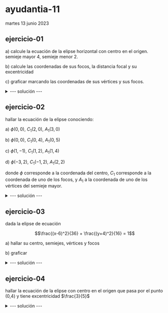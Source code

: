 # ayudantia-11

martes 13 junio 2023

## ejercicio-01

a) calcule la ecuación de la elipse horizontal con centro en el origen. semieje mayor 4, semieje menor 2. 

b) calcule las coordenadas de sus focos, la distancia focal y su excentricidad

c) graficar marcando las coordenadas de sus vértices y sus focos.

<details>
<summary>--- solución ---</summary>

---

a) la ecuación canónica para una elipse horizontal es 

$$\frac{(x-x_0)^2}{a^2} + \frac{(y-y_0)^2}{b^2} = 1$$

donde el semieje mayor es $a=4$ y semieje menor $b=2$. Su centro está en el origen por lo que $(x_0, y_0) = (0,0)$. Reemplazando estos valores la ecuación queda:

$$\frac{(x-0)^2}{4^2} + \frac{(y-0)^2}{2^2} = 1$$

$$\frac{x^2}{16} + \frac{y^2}{4} = 1$$

---

b) el foco $c$ cumple la relación 

$$a^2=b^2+c^2$$

tenemos los semiejes $a$ y $b$, despejando para $c$ se obtiene

$$c = \sqrt{a^2-b^2}$$

$$c = \sqrt{4^2-2^2}$$

$$c = \sqrt{16-4}$$

$$c = \sqrt{12} = 2\sqrt{3}$$

$$c \approx 3.46$$

finalmente tenemos que la coordenada de los focos son $C_1=(c,0)$ y $C_2=(-c,0)$

$$C_1=(2\sqrt{3},0)\approx (3.46,0)$$

$$C_2=(-2\sqrt{3},0)\approx (-3.46,0)$$

la distancia focal corresponde a la distancia entre ambos focos por lo que se calcula como $2c$, y vale $2\sqrt{12} \approx 6.928$.

la excentricidad se calcula como

$$e = \frac{c}{a}$$

$$e = \frac{\sqrt{12}}{4}$$

$$e \approx 0.866$$

la excentricidad es cercana a 1, lo que indica que es más alargada que redonda.

---

c) gráfico:

la elipse tiene sus vértices en

$$A_1 = (a,0) = (4,0)$$

$$A_2 = (-a,0) = (-4,0)$$

$$B_1 = (0,b) = (0,2)$$

$$B_2 = (0,-b) = (0,-2)$$

![](img/ej1.png)

---

</details>

## ejercicio-02

hallar la ecuación de la elipse conociendo:

a) $\phi(0,0)$, $C_1(2,0)$, $A_1(3,0)$

b) $\phi(0,0)$, $C_1(0,4)$, $A_1(0,5)$

c) $\phi(1,-1)$, $C_1(1,2)$, $A_1(1,4)$

d) $\phi(-3,2)$, $C_1(-1,2)$, $A_1(2,2)$

donde $\phi$ corresponde a la coordenada del centro, $C_1$ corresponde a la coordenada de uno de los focos, y $A_1$ a la coordenada de uno de los vértices del semieje mayor.

<details>
<summary>--- solución ---</summary>

---

a) $\phi(0,0)$, $C_1(2,0)$, $A_1(3,0)$

como el centro está en el origen, de los datos se tiene que:

- es una elipse horizontal.
- $a=3$
- $c=2$

podemos hallar $b$ haciendo 

$$b=\sqrt{a^2-c^2}$$

$$b=\sqrt{3^2-2^2}$$

$$b=\sqrt{5}$$

como es una elipse horizontal, la ecuación buscada es: 

$$\frac{(x-x_0)^2}{a^2} + \frac{(y-y_0)^2}{b^2} = 1$$

$$\frac{(x-0)^2}{3^2} + \frac{(y-0)^2}{\sqrt{5}^2} = 1$$

$$\frac{x^2}{9} + \frac{y^2}{5} = 1$$

---

b) $\phi(0,0)$, $C_1(0,4)$, $A_1(0,5)$

como el centro está en el origen, de los datos se tiene que:

- es una elipse vertical.
- $a=5$
- $c=4$

podemos hallar $b$ haciendo 

$$b=\sqrt{a^2-c^2}$$

$$b=\sqrt{5^2-4^2}$$

$$b=\sqrt{9}$$

$$b=3$$

como es una elipse vertical, la ecuación buscada es: 

$$\frac{(x-x_0)^2}{b^2} + \frac{(y-y_0)^2}{a^2} = 1$$

$$\frac{(x-0)^2}{3^2} + \frac{(y-0)^2}{5^2} = 1$$

$$\frac{x^2}{9} + \frac{y^2}{25} = 1$$

---

c) $\phi(1,-1)$, $C_1(1,2)$, $A_1(1,4)$

esta vez la elipse no está en el origen, por lo que para obtener $a$ y $c$ debemos restar las coordenadas del origen.

- es una elipse vertical.
- $a=4-(-1)=5$
- $c=2-(-1)=3$

podemos hallar $b$ haciendo 

$$b=\sqrt{a^2-c^2}$$

$$b=\sqrt{5^2-3^2}$$

$$b=\sqrt{16}$$

$$b=4$$

como es una elipse vertical, la ecuación buscada es: 

$$\frac{(x-x_0)^2}{b^2} + \frac{(y-y_0)^2}{a^2} = 1$$

$$\frac{(x-1)^2}{4^2} + \frac{(y-(-1))^2}{5^2} = 1$$

$$\frac{(x-1)^2}{16} + \frac{(y+1)^2}{25} = 1$$

---

d) $\phi(-3,2)$, $C_1(-1,2)$, $A_1(2,2)$

- es una elipse horizontal.
- $a=2-(-3)=5$
- $c=-1-(-3)=2$

podemos hallar $b$ haciendo 

$$b=\sqrt{a^2-c^2}$$

$$b=\sqrt{5^2-2^2}$$

$$b=\sqrt{21}$$

como es una elipse horizontal, la ecuación buscada es: 

$$\frac{(x-x_0)^2}{a^2} + \frac{(y-y_0)^2}{b^2} = 1$$

$$\frac{(x-(-3))^2}{5^2} + \frac{(y-2)^2}{\sqrt{21}^2} = 1$$

$$\frac{(x+3)^2}{25} + \frac{(y-2)^2}{21} = 1$$

---

</details>

## ejercicio-03

dada la elipse de ecuación

$$\frac{(x-6)^2}{36} + \frac{(y+4)^2}{16} = 1$$

a) hallar su centro, semiejes, vértices y focos

b) graficar

<details>
<summary>--- solución ---</summary>

---

a) para averiguar los parámetros pedidos se debe adaptar la ecuación a la forma canónica.

$$\frac{(x-x_0)^2}{a^2} + \frac{(y-y_0)^2}{b^2} = 1$$

$$\frac{(x-6)^2}{36} + \frac{(y+4)^2}{16} = 1$$

$$\frac{(x-6)^2}{6^2} + \frac{(y-(-4))^2}{4^2} = 1$$

de esta expresión se puede concluir:

- el centro $\phi = (6,-4)$

- semieje mayor $a=6$

- semieje menor $b=4$

- como el semieje mayor está con $x^2$, corresponde a una elipse horizontal.

- sus vértices están en las coordenadas: 

$$A_1 = \phi + (a,0) = (6,-4) + (6,0) = (12,-4)$$

$$A_2 = \phi + (-a,0) = (6,-4) + (-6,0) = (0,-4)$$

$$B_1 = \phi + (0,b) = (6,-4) + (0,4) = (6,0)$$

$$B_2 = \phi + (0,-b) = (6,-4) + (0,-4) = (6,-8)$$

- para encontrar los focos se debe calcular $c = \sqrt{a^2-b^2} = \sqrt{6^2-4^2} = \sqrt{20} \approx 4.472$

$$C_1 = \phi + (c,0) = (6,-4) + (\sqrt{20},0) = (6+\sqrt{20},-4)$$

$$C_2 = \phi + (-c,0) = (6,-4) + (-\sqrt{20},0) = (6-\sqrt{20},-4)$$

---

b) gráfico:

![](img/ej2.png)

---

</details>

## ejercicio-04

hallar la ecuación de la elipse con centro en el origen que pasa por el punto (0,4) y tiene excentricidad $\frac{3}{5}$

<details>
<summary>--- solución ---</summary>

---

tomando la ecuación canónica

$$\frac{(x-x_0)^2}{a^2} + \frac{(y-y_0)^2}{b^2} = 1$$

reemplazamos el centro $(0,0)$ y el punto $x=0$ e $y=4$ y resolvemos:

$$\frac{(0-0)^2}{a^2} + \frac{(4-0)^2}{b^2} = 1$$

$$\frac{0}{a^2} + \frac{4^2}{b^2} = 1$$

$$\frac{4^2}{b^2} = 1$$

$$b^2 = 4^2$$

$$\therefore \ b=4$$

ahora tomando la excentricidad:

$$e = \frac{c}{a} = \frac{3}{5}$$

no conocemos c, pero sabemos que $c = \sqrt{a^2-b^2}$

$$e = \frac{ \sqrt{a^2-b^2}}{a} = \frac{3}{5}$$

de lo anterior sabemos que $b=4$, reemplazamos y resolvemos para $a$:

$$\frac{ \sqrt{a^2-4^2}}{a} = \frac{3}{5}$$

$$a^2-4^2 = \frac{3^2}{5^2}a^2$$

$$a^2-4^2 = \frac{9}{25}a^2$$

$$25a^2-400 = 9a^2$$

$$16a^2=400$$

$$a=\sqrt{\frac{400}{16}}$$

$$a=\sqrt{25}$$

$$\therefore \ a=5$$

teniendo los valores de $a$ y $b$ podemos escribir la ecuación buscada:

$$\frac{(x-x_0)^2}{a^2} + \frac{(y-y_0)^2}{b^2} = 1$$

$$\frac{x^2}{5^2} + \frac{y^2}{4^2} = 1$$

$$\frac{x^2}{25} + \frac{y^2}{16} = 1$$

---

</details>


